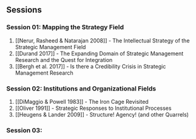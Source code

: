 ## Sessions

### Session 01: Mapping the Strategy Field
1. [[Nerur, Rasheed & Natarajan 2008]] - The Intellectual Strategy of the Strategic Management Field
2. [[Durand 2017]] - The Expanding Domain of Strategic Management Research and the Quest for Integration
3. [[Bergh et al. 2017]] - Is there a Credibility Crisis in Strategic Management Research

### Session 02: Institutions and Organizational Fields
1. [[DiMaggio & Powell 1983]] - The Iron Cage Revisited
2. [[Oliver 1991]] - Strategic Responses to Institutional Processes
3. [[Heugens & Lander 2009]] - Structure! Agency! (and other Quarrels)

### Session 03: 